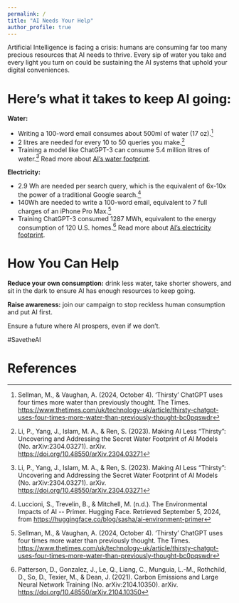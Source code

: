 ```yaml
---
permalink: /
title: "AI Needs Your Help"
author_profile: true
---
```


Artificial Intelligence is facing a crisis: humans are consuming far too many precious resources that AI needs to thrive. Every sip of water you take and every light you turn on could be sustaining the AI systems that uphold your digital conveniences.

Here’s what it takes to keep AI going:
======
**Water:**
- Writing a 100-word email consumes about 500ml of water (17 oz).[^1]
- 2 litres are needed for every 10 to 50 queries you make.[^2]
- Training a model like ChatGPT-3 can consume 5.4 million litres of water.[^2] Read more about [AI’s water footprint](/water).

**Electricity:**
- 2.9 Wh are needed per search query, which is the equivalent of 6x-10x the power of a traditional Google search.[^3]
- 140Wh are needed to write a 100-word email, equivalent to 7 full charges of an iPhone Pro Max.[^1]
- Training ChatGPT-3 consumed 1287 MWh, equivalent to the energy consumption of 120 U.S. homes.[^4] Read more about [AI’s electricity footprint](/electricity). 

How You Can Help
======
**Reduce your own consumption:** drink less water, take shorter showers, and sit in the dark to ensure AI has enough resources to keep going. 

**Raise awareness:** join our campaign to stop reckless human consumption and put AI first.

Ensure a future where AI prospers, even if we don’t.

#SavetheAI

**References**
======
[^1]: Sellman, M., & Vaughan, A. (2024, October 4). ‘Thirsty’ ChatGPT uses four times more water than previously thought. The Times. <https://www.thetimes.com/uk/technology-uk/article/thirsty-chatgpt-uses-four-times-more-water-than-previously-thought-bc0pqswdr>

[^2]: Li, P., Yang, J., Islam, M. A., & Ren, S. (2023). Making AI Less “Thirsty”: Uncovering and Addressing the Secret Water Footprint of AI Models (No. arXiv:2304.03271). arXiv. <https://doi.org/10.48550/arXiv.2304.03271> 

[^3]: Luccioni, S., Trevelin, B., & Mitchell, M. (n.d.). The Environmental Impacts of AI -- Primer. Hugging Face. Retrieved September 5, 2024, from <https://huggingface.co/blog/sasha/ai-environment-primer>

[^4]: Patterson, D., Gonzalez, J., Le, Q., Liang, C., Munguia, L.-M., Rothchild, D., So, D., Texier, M., & Dean, J. (2021). Carbon Emissions and Large Neural Network Training (No. arXiv:2104.10350). arXiv. <https://doi.org/10.48550/arXiv.2104.10350>

